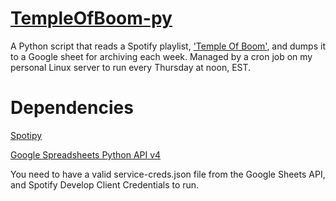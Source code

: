 # [TempleOfBoom-py](https://docs.google.com/spreadsheets/d/1uI3EbFX6dp08mc0wS7lJR-cYdJcEJLrdYgNfSphR3vE/edit#gid=1688117650)
A Python script that reads a Spotify playlist, ['Temple Of Boom'](https://open.spotify.com/user/1218301181/playlist/5FtOlVibocfmgupPnZGKDS), and dumps it to a Google sheet for archiving each week. Managed by a cron job on my personal Linux server to run every Thursday at noon, EST.

# Dependencies
[Spotipy](https://github.com/plamere/spotipy)

[Google Spreadsheets Python API v4](https://github.com/nithinmurali/pygsheets)

You need to have a valid service-creds.json file from the Google Sheets API, and Spotify Develop Client Credentials to run.